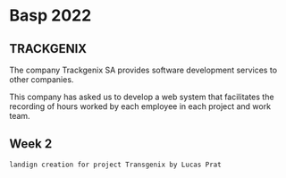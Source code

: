 # Basp 2022
## TRACKGENIX 
The company Trackgenix SA provides software development services to other companies.

This company has asked us to develop a web system that facilitates the recording of hours worked by each employee in each project and work team.
## Week 2
```
landign creation for project Transgenix by Lucas Prat
```